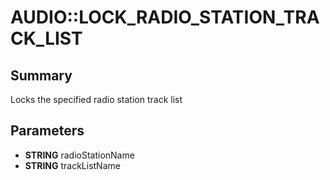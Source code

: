 # AUDIO::LOCK_RADIO_STATION_TRACK_LIST

## Summary
Locks the specified radio station track list

## Parameters
* **STRING** radioStationName
* **STRING** trackListName